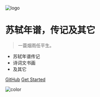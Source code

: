 <!-- _coverpage.md -->

![logo](https://www.sudongpo.cc/wp-content/uploads/2019/07/cropped-sudongpo-big-font-e1563977987487-1.png)

# 苏轼年谱，传记及其它

> 一蓑烟雨任平生。

- 苏轼年谱传记
- 诗词文书画
- 及其它

[GitHub](https://github.com/)
[Get Started](#su-shi)

![color](#f0f0f0)
